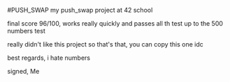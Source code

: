 #PUSH_SWAP
  my push_swap project at 42 school
  
  final score 96/100, works really quickly and passes all th test up to the 500 numbers test
  
  really didn't like this project so that's that, you can copy this one idc
  
  best regards, i hate numbers
  
  signed, Me
